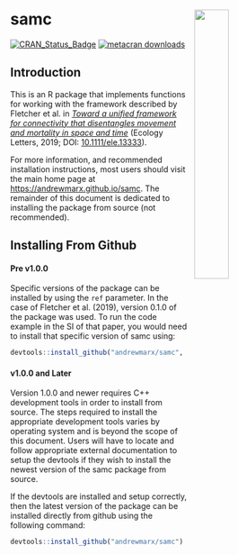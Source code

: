 # samc <a href="reference/figures/3d-stack.png"><img align="right" width=35% src="man/figures/3d-stack-small.png" style="padding-left: 10px"></a>

[![CRAN_Status_Badge](https://www.r-pkg.org/badges/version/samc)](https://cran.r-project.org/package=samc)
[![metacran downloads](https://cranlogs.r-pkg.org/badges/grand-total/samc)](https://cran.r-project.org/package=samc)

## Introduction

This is an R package that implements functions for working with the framework described by Fletcher et al. in [*Toward a unified framework for connectivity that disentangles movement and mortality in space and time*](https://onlinelibrary.wiley.com/doi/abs/10.1111/ele.13333) (Ecology Letters, 2019; DOI: [10.1111/ele.13333](https://doi.org/10.1111/ele.13333)).

For more information, and recommended installation instructions, most users should visit the main home page at https://andrewmarx.github.io/samc. The remainder of this document is dedicated to installing the package from source (not recommended).


## Installing From Github

#### Pre v1.0.0

Specific versions of the package can be installed by using the `ref` parameter. In the case of Fletcher et al. (2019), version 0.1.0 of the package was used. To run the code example in the SI of that paper, you would need to install that specific version of samc using:

```R
devtools::install_github("andrewmarx/samc", ref = "0.1.0")
```

#### v1.0.0 and Later

Version 1.0.0 and newer requires C++ development tools in order to install from source. The steps required to install the appropriate development tools varies by operating system and is beyond the scope of this document. Users will have to locate and follow appropriate external documentation to setup the devtools if they wish to install the newest version of the samc package from source.

If the devtools are installed and setup correctly, then the latest version of the package can be installed directly from github using the following command:

```R
devtools::install_github("andrewmarx/samc")
```

